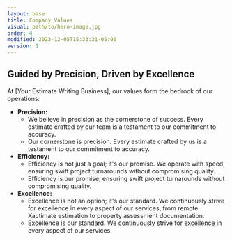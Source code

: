 ```yaml
---
layout: base
title: Company Values
visual: path/to/hero-image.jpg
order: 4
modified: 2023-12-05T15:33:31-05:00
version: 1
---
```


## Guided by Precision, Driven by Excellence

At [Your Estimate Writing Business], our values form the bedrock of our operations:

- **Precision:**
	- We believe in precision as the cornerstone of success. Every estimate crafted by our team is a testament to our commitment to accuracy.
	- Our cornerstone is precision. Every estimate crafted by us is a testament to our commitment to accuracy.
- **Efficiency:**
	- Efficiency is not just a goal; it's our promise. We operate with speed, ensuring swift project turnarounds without compromising quality.
	- Efficiency is our promise, ensuring swift project turnarounds without compromising quality.
- **Excellence:**
	- Excellence is not an option; it's our standard. We continuously strive for excellence in every aspect of our services, from remote Xactimate estimation to property assessment documentation.
	- Excellence is our standard. We continuously strive for excellence in every aspect of our services.